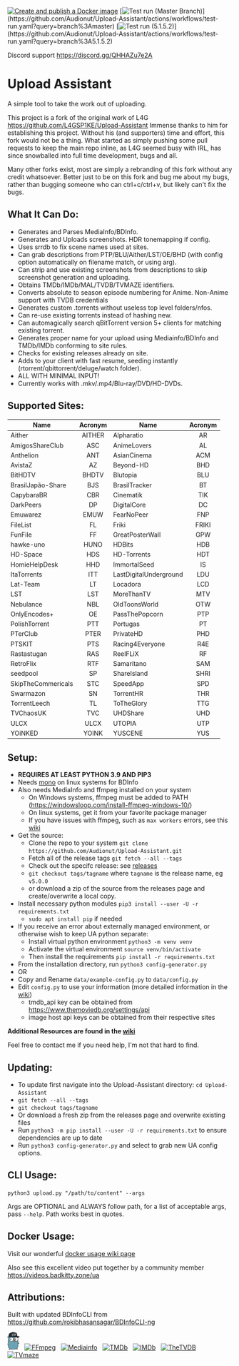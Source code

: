 [![Create and publish a Docker image](https://github.com/Audionut/Upload-Assistant/actions/workflows/docker-image.yml/badge.svg?branch=master)](https://github.com/Audionut/Upload-Assistant/actions/workflows/docker-image.yml) [![Test run (Master Branch)](https://img.shields.io/github/actions/workflow/status/Audionut/Upload-Assistant/test-run.yaml?branch=master&label=Test%20run%20(Master%20Branch%202025-07-04%2006:06%20UTC))](https://github.com/Audionut/Upload-Assistant/actions/workflows/test-run.yaml?query=branch%3Amaster) [![Test run (5.1.5.2)](https://img.shields.io/github/actions/workflow/status/Audionut/Upload-Assistant/test-run.yaml?branch=5.1.5.2&label=Test%20run%20(5.1.5.2%202025-07-19%2014:24%20UTC))](https://github.com/Audionut/Upload-Assistant/actions/workflows/test-run.yaml?query=branch%3A5.1.5.2)

Discord support https://discord.gg/QHHAZu7e2A

# Upload Assistant

A simple tool to take the work out of uploading.

This project is a fork of the original work of L4G https://github.com/L4GSP1KE/Upload-Assistant
Immense thanks to him for establishing this project. Without his (and supporters) time and effort, this fork would not be a thing.
What started as simply pushing some pull requests to keep the main repo inline, as L4G seemed busy with IRL, has since snowballed into full time development, bugs and all.

Many other forks exist, most are simply a rebranding of this fork without any credit whatsoever.
Better just to be on this fork and bug me about my bugs, rather than bugging someone who can ctrl+c/ctrl+v, but likely can't fix the bugs.

## What It Can Do:
  - Generates and Parses MediaInfo/BDInfo.
  - Generates and Uploads screenshots. HDR tonemapping if config.
  - Uses srrdb to fix scene names used at sites.
  - Can grab descriptions from PTP/BLU/Aither/LST/OE/BHD (with config option automatically on filename match, or using arg).
  - Can strip and use existing screenshots from descriptions to skip screenshot generation and uploading.
  - Obtains TMDb/IMDb/MAL/TVDB/TVMAZE identifiers.
  - Converts absolute to season episode numbering for Anime. Non-Anime support with TVDB credentials
  - Generates custom .torrents without useless top level folders/nfos.
  - Can re-use existing torrents instead of hashing new.
  - Can automagically search qBitTorrent version 5+ clients for matching existing torrent.
  - Generates proper name for your upload using Mediainfo/BDInfo and TMDb/IMDb conforming to site rules.
  - Checks for existing releases already on site.
  - Adds to your client with fast resume, seeding instantly (rtorrent/qbittorrent/deluge/watch folder).
  - ALL WITH MINIMAL INPUT!
  - Currently works with .mkv/.mp4/Blu-ray/DVD/HD-DVDs.

## Supported Sites:

|Name|Acronym|Name|Acronym|
|-|:-:|-|:-:|
|Aither|AITHER|Alpharatio|AR|
|AmigosShareClub|ASC|AnimeLovers|AL|
|Anthelion|ANT|AsianCinema|ACM|
|AvistaZ|AZ|Beyond-HD|BHD|
|BitHDTV|BHDTV|Blutopia|BLU|
|BrasilJapão-Share|BJS|BrasilTracker|BT|
|CapybaraBR|CBR|Cinematik|TIK|
|DarkPeers|DP|DigitalCore|DC|
|Emuwarez|EMUW|FearNoPeer|FNP|
|FileList|FL|Friki|FRIKI|
|FunFile|FF|GreatPosterWall|GPW|
|hawke-uno|HUNO|HDBits|HDB|
|HD-Space|HDS|HD-Torrents|HDT|
|HomieHelpDesk|HHD|ImmortalSeed|IS|
|ItaTorrents|ITT|LastDigitalUnderground|LDU|
|Lat-Team|LT|Locadora|LCD|
|LST|LST|MoreThanTV|MTV|
|Nebulance|NBL|OldToonsWorld|OTW|
|OnlyEncodes+|OE|PassThePopcorn|PTP|
|PolishTorrent|PTT|Portugas|PT|
|PTerClub|PTER|PrivateHD|PHD|
|PTSKIT|PTS|Racing4Everyone|R4E|
|Rastastugan|RAS|ReelFLiX|RF|
|RetroFlix|RTF|Samaritano|SAM|
|seedpool|SP|ShareIsland|SHRI|
|SkipTheCommericals|STC|SpeedApp|SPD|
|Swarmazon|SN|TorrentHR|THR|
|TorrentLeech|TL|ToTheGlory|TTG|
|TVChaosUK|TVC|UHDShare|UHD|
|ULCX|ULCX|UTOPIA|UTP|
|YOiNKED|YOINK|YUSCENE|YUS|

## **Setup:**
   - **REQUIRES AT LEAST PYTHON 3.9 AND PIP3**
   - Needs [mono](https://www.mono-project.com/) on linux systems for BDInfo
   - Also needs MediaInfo and ffmpeg installed on your system
      - On Windows systems, ffmpeg must be added to PATH (https://windowsloop.com/install-ffmpeg-windows-10/)
      - On linux systems, get it from your favorite package manager
      - If you have issues with ffmpeg, such as `max workers` errors, see this [wiki](https://github.com/Audionut/Upload-Assistant/wiki/ffmpeg---max-workers-issues)
   - Get the source:
      - Clone the repo to your system `git clone https://github.com/Audionut/Upload-Assistant.git`
      - Fetch all of the release tags `git fetch --all --tags`
      - Check out the specifc release: see [releases](https://github.com/Audionut/Upload-Assistant/releases)
      - `git checkout tags/tagname` where `tagname` is the release name, eg `v5.0.0`
      - or download a zip of the source from the releases page and create/overwrite a local copy.
   - Install necessary python modules `pip3 install --user -U -r requirements.txt`
      - `sudo apt install pip` if needed
  - If you receive an error about externally managed environment, or otherwise wish to keep UA python separate:
      - Install virtual python environment `python3 -m venv venv`
      - Activate the virtual environment `source venv/bin/activate`
      - Then install the requirements `pip install -r requirements.txt`
   - From the installation directory, run `python3 config-generator.py`
   - OR
   - Copy and Rename `data/example-config.py` to `data/config.py`
   - Edit `config.py` to use your information (more detailed information in the [wiki](https://github.com/Audionut/Upload-Assistant/wiki))
      - tmdb_api key can be obtained from https://www.themoviedb.org/settings/api
      - image host api keys can be obtained from their respective sites

   **Additional Resources are found in the [wiki](https://github.com/Audionut/Upload-Assistant/wiki)**

   Feel free to contact me if you need help, I'm not that hard to find.

## **Updating:**
  - To update first navigate into the Upload-Assistant directory: `cd Upload-Assistant`
  - `git fetch --all --tags`
  - `git checkout tags/tagname`
  - Or download a fresh zip from the releases page and overwrite existing files
  - Run `python3 -m pip install --user -U -r requirements.txt` to ensure dependencies are up to date
  - Run `python3 config-generator.py` and select to grab new UA config options.

## **CLI Usage:**

  `python3 upload.py "/path/to/content" --args`

  Args are OPTIONAL and ALWAYS follow path, for a list of acceptable args, pass `--help`.
  Path works best in quotes.

## **Docker Usage:**
  Visit our wonderful [docker usage wiki page](https://github.com/Audionut/Upload-Assistant/wiki/Docker)

  Also see this excellent video put together by a community member https://videos.badkitty.zone/ua

## **Attributions:**

Built with updated BDInfoCLI from https://github.com/rokibhasansagar/BDInfoCLI-ng

<p>
  <a href="https://github.com/autobrr/mkbrr"><img src="https://github.com/autobrr/mkbrr/blob/main/.github/assets/mkbrr-dark.png?raw=true" alt="mkbrr" height="40px;"></a>&nbsp;&nbsp;
  <a href="https://ffmpeg.org/"><img src="https://i.postimg.cc/xdj3BS7S/FFmpeg-Logo-new-svg.png" alt="FFmpeg" height="40px;"></a>&nbsp;&nbsp;
  <a href="https://mediaarea.net/en/MediaInfo"><img src="https://i.postimg.cc/vTkjXmHh/Media-Info-Logo-svg.png" alt="Mediainfo" height="40px;"></a>&nbsp;&nbsp;
  <a href="https://www.themoviedb.org/"><img src="https://i.postimg.cc/1tpXHx3k/blue-square-2-d537fb228cf3ded904ef09b136fe3fec72548ebc1fea3fbbd1ad9e36364db38b.png" alt="TMDb" height="40px;"></a>&nbsp;&nbsp;
  <a href="https://www.imdb.com/"><img src="https://i.postimg.cc/CLVmvwr1/IMDb-Logo-Rectangle-Gold-CB443386186.png" alt="IMDb" height="40px;"></a>&nbsp;&nbsp;
  <a href="https://thetvdb.com/"><img src="https://i.postimg.cc/Hs1KKqsS/logo1.png" alt="TheTVDB" height="40px;"></a>&nbsp;&nbsp;
  <a href="https://www.tvmaze.com/"><img src="https://i.postimg.cc/2jdRzkJp/tvm-header-logo.png" alt="TVmaze" height="40px"></a>
</p>
